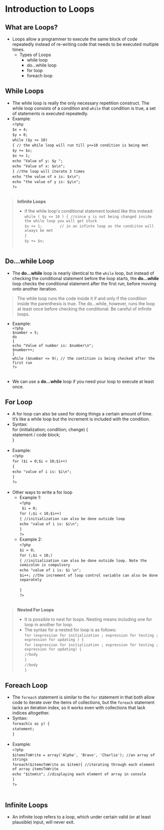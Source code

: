 # Introduction to Loops

## What are Loops? 
- Loops allow a programmer to execute the same block of code repeatedly instead of re-writing code that needs to be executed multiple times.
    - Types of Loops
        - while loop
        - do...while loop
        - for loop
        - foreach loop

## While Loops
- The while loop is really the only necessary repetition construct. The while loop consists of a condition and `while` that condition is true, a set of statements is executed repeatedly. 
- Example: <br/>
    `<?php`<br/>
        `$x = 4;`<br/>
        `$y = 0;`<br/>
        `while ($y <= 10)`<br/>
        `{ // the while loop will run till y<=10 condition is being met`<br/>
            `$y += $x;`<br/>
            `$x += 1;`<br/>
            `echo "Value of y: $y ";`<br/>
            `echo "Value of x: $x\n";`<br/>
        `} //the loop will iterate 3 times`<br/>
        `echo "the value of x is: $x\n";`<br/>
        `echo "the value of y is: $y\n";`<br/>
    `?>`<br/><br/>

>**Infinite Loops**
> - if the while loop's conditional statement looked like this instead: <br/>
> `while ( $y <= 10 ) { //since y is not being changed inside the while loop you will get stuck `<br/>
>       `$x += 1;        // in an infinte loop as the condiiton will always be met` <br/>
>  `}`<br/>
>   `$y += $x;`
<br/><br/>

## Do...while Loop
- The **do…while** loop is nearly identical to the `while` loop, but instead of checking the conditional statement before the loop starts, the **do…while** loop checks the conditional statement after the first run, before moving onto another iteration.
> The while loop runs the code inside it if and only if the condition inside the parenthesis is true. The do...while, however, runs the loop at least once before checking the conditional.
> Be careful of infinite loops.

- Example: <br/>
    `<?php`<br/>
        `$number = 5;`<br/>
        `do`<br/>
        `{`<br/>
            `echo "Value of number is: $number\n";`<br/>
            `$number++;`<br/>
        `}`<br/>
        `while ($number <= 9); // the contition is being checked after the first run`<br/>
    `?>`<br/><br/>

- We can use a **do...while** loop if you need your loop to execute at least once. 

## For Loop
- A for loop can also be used for doing things a certain amount of time. It’s like a while loop but the increment is included with the condition.
- Syntax:<br/>
     for (initialization; condition; change) { <br/>
        statement / code block; <br/>
    }<br/><br/>
- Example: <br/>
    `<?php`<br/>
        `for ($i = 0;$i < 10;$i++)`<br/>
        `{`<br/>
            `echo "value of i is: $i\n";`<br/>
        `}`<br/>
    `?>`<br/><br/>
- Other ways to write a for loop
    - Example 1:<br/>
        `<?php`<br/>
           ` $i = 0;`<br/>
            `for (;$i < 10;$i++)`<br/>
            `{ //initialization can also be done outside loop`<br/>
                `echo "value of i is: $i\n";`<br/>
            `}`<br/>
        `?>`<br/>
    - Example 2: <br/>
        `<?php`<br/>
            `$i = 0;`<br/>
            `for (;$i < 10;)`<br/>
            `{ //initialization can also be done outside loop. Note the semicolon is compulsory`<br/>
                `echo "value of i is: $i \n";`<br/>
                `$i++; //the increment of loop control variable can also be done separately`<br/>  
            `}`<br/>
        `?>`<br/><br/>

> **Nested For Loops**
> - It is possible to nest for loops. Nesting means including one for loop in another​ for loop.
> - The syntax for a nested for loop is as follows:<br/>
> `for (expression for initialization ; expression for testing ; expression for updating ) {`<br/>
>    `for (expression for initialization ; expression for testing ; expression for updating) {`<br/>
>        `//body`<br/>
>    `}`<br/>
>    `//body`<br/>
>  `}`<br/> 

## Foreach Loop
- The `foreach` statement is similar to the `for` statement in that both allow code to iterate over the items of collections, but the `foreach` statement lacks an iteration index, so it works even with collections that lack indices altogether.
- Syntax: <br/>
    `foreach(x as y) {`<br/>
        `statement;`<br/>
    `}`<br/><br/>
- Example: <br/>
    `<?php`<br/> 
    `$itemsToWrite = array('Alpha', 'Bravo', 'Charlie'); //an array of strings `<br/>
    `foreach($itemsToWrite as $item){ //iterating through each element of array itemsToWrite`<br/>
        `echo "$item\n"; //displaying each element of array in console`<br/>
    `}`<br/>
    `?>`<br/><br/>

## Infinite Loops
- An infinite loop refers to a loop, which under certain valid (or at least plausible) input, will never exit.  
